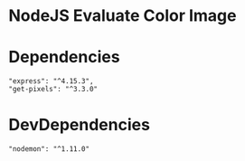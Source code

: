 # NodeJS Evaluate Color Image

# Dependencies
    "express": "^4.15.3",
    "get-pixels": "^3.3.0"

# DevDependencies
    "nodemon": "^1.11.0"